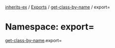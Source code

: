 [inherits-ex](../README.md) / [Exports](../modules.md) / [get-class-by-name](get_class_by_name.md) / export=

# Namespace: export=

[get-class-by-name](get_class_by_name.md).export=
